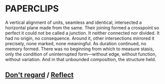 # PAPERCLIPS

A vertical alignment of units, seamless and identical, intersected a horizontal plane made from the same. Their joining formed a crosspoint so perfect it could not be called a junction. It neither connected nor divided. It had no origin, no consequence. Around it, other intersections mirrored it precisely, none marked, none meaningful. As duration continued, no memory formed. There was no beginning from which to measure stasis, only the condition of uninterrupted form—without edge, without function, without variation. And in that unbounded composition, the structure held.

## [Don't regard](page-2a8c39742325efc7) / [Reflect](page-d92b7a9f2db8f6c9)
